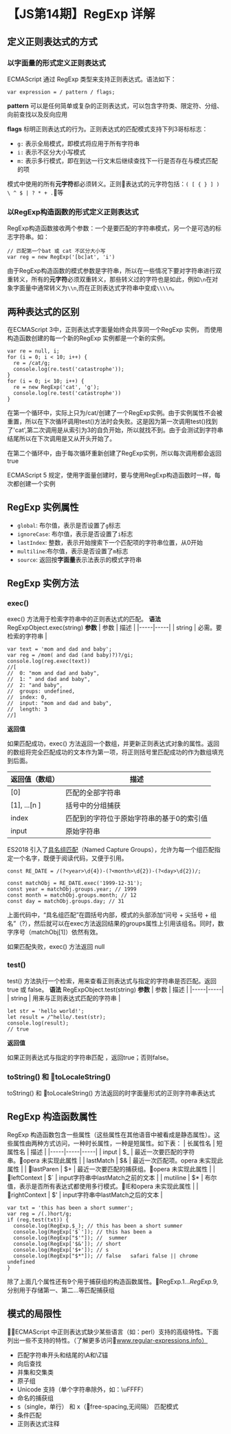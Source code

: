 
# 【JS第14期】RegExp 详解

## 定义正则表达式的方式

### 以字面量的形式定义正则表达式

ECMAScript 通过 RegExp 类型来支持正则表达式。语法如下：
```
var expression = / pattern / flags;
```
**pattern** 可以是任何简单或复杂的正则表达式，可以包含字符类、限定符、分组、向前查找以及反向应用

**flags** 标明正则表达式的行为。正则表达式的匹配模式支持下列3哥标标志：
- `g:` 表示全局模式，即模式将应用于所有字符串
- `i:` 表示不区分大小写模式
- `m:` 表示多行模式，即在到达一行文末后继续查找下一行是否存在与模式匹配的项

模式中使用的所有**元字符**都必须转义。正则表达式的元字符包括：`( [ { } ] ) \ ^ $ | ? * + .`等

### 以RegExp构造函数的形式定义正则表达式

RegExp构造函数接收两个参数：一个是要匹配的字符串模式，另一个是可选的标志字符串。如：
```
// 匹配第一个bat 或 cat 不区分大小写
var reg = new RegExp('[bc]at', 'i')
```
由于RegExp构造函数的模式参数是字符串，所以在一些情况下要对字符串进行双重转义，所有的**元字符**必须双重转义，那些转义过的字符也是如此，例如`\n`在对象字面量中通常转义为`\\n`,而在正则表达式字符串中变成`\\\\n`。

## 两种表达式的区别

在ECMAScript 3中，正则表达式字面量始终会共享同一个RegExp 实例， 而使用构造函数创建的每一个新的RegExp 实例都是一个新的实例。
```
var re = null, i;
for (i = 0; i < 10; i++) {
  re = /cat/g;
  console.log(re.test('catastrophe'));
}
for (i = 0; i< 10; i++) {
  re = new RegExp('cat', 'g');
  console.log(re.test('catastrophe'))
}
```
在第一个循环中，实际上只为/cat/创建了一个RegExp实例。由于实例属性不会被重置，所以在下次循环调用test()方法时会失败。这是因为第一次调用test()找到了'cat',第二次调用是从索引为3的自负开始，所以就找不到。由于会测试到字符串结尾所以在下次调用是又从开头开始了。

在第二个循环中，由于每次循环重新创建了RegExp实例，所以每次调用都会返回true

ECMAScript 5 规定，使用字面量创建时，要与使用RegExp构造函数时一样，每次都创建一个实例

## RegExp 实例属性

- `global`: 布尔值，表示是否设置了`g`标志
- `ignoreCase`: 布尔值，表示是否设置了`i`标志
- `lastIndex`: 整数，表示开始搜索下一个匹配项的字符串位置，从0开始
- `multiline`:布尔值，表示是否设置了`m`标志
- `source`: 返回按**字面量**表示法表示的模式字符串

## RegExp 实例方法

### exec()
exec() 方法用于检索字符串中的正则表达式的匹配。
**语法**
RegExpObject.exec(string)
**参数**
| 参数 | 描述 | 
|-----|-----|
| string | 	必需。要检索的字符串 |

```
var text = 'mom and dad and baby';
var reg = /mom( and dad (and baby)?)?/gi;
console.log(reg.exec(text))
//[
//  0: "mom and dad and baby",
//  1: " and dad and baby",
//  2: "and baby",
//  groups: undefined,
//  index: 0,
//  input: "mom and dad and baby",
//  length: 3
//]
```
**返回值**

如果匹配成功，exec() 方法返回一个数组，并更新正则表达式对象的属性。返回的数组将完全匹配成功的文本作为第一项，将正则括号里匹配成功的作为数组填充到后面。

| 返回值（数组） | 描述 | 
|-----|-----|
| [0] | 	匹配的全部字符串 |
| [1], ...[n ] | 	括号中的分组捕获 |
| index | 匹配到的字符位于原始字符串的基于0的索引值 |
| input | 原始字符串 |

ES2018 引入了[具名组匹配](https://github.com/tc39/proposal-regexp-named-groups)（Named Capture Groups），允许为每一个组匹配指定一个名字，既便于阅读代码，又便于引用。
```
const RE_DATE = /(?<year>\d{4})-(?<month>\d{2})-(?<day>\d{2})/;

const matchObj = RE_DATE.exec('1999-12-31');
const year = matchObj.groups.year; // 1999
const month = matchObj.groups.month; // 12
const day = matchObj.groups.day; // 31
```
上面代码中，“具名组匹配”在圆括号内部，模式的头部添加“问号 + 尖括号 + 组名”（?<year>），然后就可以在exec方法返回结果的groups属性上引用该组名。同时，数字序号（matchObj[1]）依然有效。


如果匹配失败，exec() 方法返回 null

### test()
test() 方法执行一个检索，用来查看正则表达式与指定的字符串是否匹配。返回 true 或 false。
**语法**
RegExpObject.test(string)
**参数**
| 参数 | 描述 | 
|-----|-----|
| string | 用来与正则表达式匹配的字符串 |

```
let str = 'hello world!';
let result = /^hello/.test(str);
console.log(result); 
// true
```
**返回值**

如果正则表达式与指定的字符串匹配 ，返回true；否则false。

### toString() 和 toLocaleString()

toString() 和 toLocaleString() 方法返回的时字面量形式的正则字符串表达式

## RegExp 构造函数属性

RegExp 构造函数包含一些属性（这些属性在其他语音中被看成是静态属性）。这些属性由两种方式访问，一种时长属性，一种是短属性。如下表：
| 长属性名 | 短属性名 | 描述 | 
|-----|-----|-----|
| input | $_ | 最近一次要匹配的字符串。opera 未实现此属性 |
| lastMatch | $& | 最近一次匹配项。opera 未实现此属性 |
| lastParen | $+ | 最近一次要匹配的捕获组。opera 未实现此属性 |
| leftContext | $` | input字符串中lastMatch之前的文本 |
| mutiline | $* | 布尔值，表示是否所有表达式都使用多行模式。IE和opera 未实现此属性 |
| rightContext | $' | input字符串中lastMatch之后的文本 |

```
var txt = 'this has been a short summer';
var reg = /(.)hort/g;
if (reg.test(txt)) {
  console.log(RegExp.$_); // this has been a short summer
  console.log(RegExp['$`']); // this has been a 
  console.log(RegExp["$'"]); //  summer
  console.log(RegExp['$&']); // short
  console.log(RegExp['$+']); // s
  console.log(RegExp["$*"]); // false   safari false || chrome undefined
}
```

除了上面几个属性还有9个用于捕获组的构造函数属性。RegExp.$1... RegExp.$9,分别用于存储第一、第二...等匹配捕获组
## 模式的局限性

ECMAScript 中正则表达式缺少某些语言（如：perl）支持的高级特性。下面列出一些不支持的特性。（了解更多访问www.regular-expressions.info）

- 匹配字符串开头和结尾的\A和\Z锚
- 向后查找
- 并集和交集类
- 原子组
- Unicode 支持（单个字符串除外，如：\uFFFF）
- 命名的捕获组
- s（single，单行） 和 x（free-spacing,无间隔） 匹配模式
- 条件匹配
- 正则表达式注释

